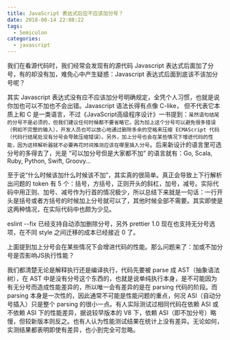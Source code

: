 ```yaml
---
title: JavaScript 表达式后应不应该加分号？
date: 2018-08-14 22:08:22
tags:
  - Semicolon
categories:
  - javascript
---
```


我们在看源代码时，我们经常会发现有的源代码 Javascript 表达式后面加了分号，有的却没有加，难免心中产生疑惑：Javascript 表达式后面到底该不该加分号呢？

其实 Javascript 表达式没有应不应该加分号明确规定，全凭个人习惯，也就是说你加也可以不加也不会出错。Javascript 语法长得有点像 C-like， 但不代表它本质上和 C 是一类语言，不过《JavaScript高级程序设计》一书提到：`虽然语句结尾的分号不是必须的，但我们建议任何时候都不要省略它。因为加上这个分号可以避免很多错误（例如不完整的输入），开发人员也可以放心地通过删除多余的空格来压缩 ECMAScript 代码（代码行结尾处没有分号会导致压缩错误）。另外，加上分号也会在某些情况下增进代码的性能，因为这样解析器就不必要再花时间推测应该在哪里插入分号`。后来新设计的语言里可选分号的多得去了，光是 “可以加分号但是大家都不加” 的语言就有：Go, Scala, Ruby, Python, Swift, Groovy...

至于说“什么时候该加什么时候该不加”，其实真的很简单。真正会导致上下行解析出问题的 token 有 5 个：括号，方括号，正则开头的斜杠，加号，减号。实际代码中用正则、加号、减号作为行首的情况极少，所以总结下来就是一句话：一行开头是括号或者方括号的时候加上分号就可以了，其他时候全部不需要。其实即使是这两种情况，在实际代码中也颇为少见。

eslint --fix 已经支持自动添加删除分号，另外 prettier 1.0 现在也支持无分号选项，在不同 style 之间迁移的成本已经接近 0 了。

上面提到加上分号会在某些情况下会增进代码的性能。那么问题来了：加或不加分号是否影响JS执行性能？

我们都清楚无论是解释执行还是编译执行，代码先要被 parse 成 AST（抽象语法树），在 AST 中是没有分号这个东西的，也就是说单纯执行本身，是不可能因为有无分号而造成性能差异的，所以唯一会有差异的是在 parsing 代码的阶段。而 parsing 本身是一次性的，因此通常不可能是性能问题的重点，何况 ASI（自动分号插入）只是整个 parsing 的很小一点。有人实际测试过相同代码在依赖 ASI 或不依赖 ASI 下的性能差异，据说较早版本的 V8 下，依赖 ASI（即不加分号）略慢，但较新版本则反之。也有人认为性能测试结果在统计上没有差异。无论如何，实测结果都表明即使有差异，也小到完全可忽略。